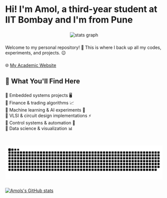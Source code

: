 <h1 align="left">Hi! I'm Amol, a third-year student at IIT Bombay and I'm from Pune</h1>

###

<div align="center">
  <img src="https://github-readme-stats.vercel.app/api?username=Amolpagare10&hide_title=true&hide_rank=false&show_icons=true&include_all_commits=true&count_private=true&disable_animations=false&theme=radical&locale=en&hide_border=true&order=1" height="160" alt="stats graph"  />
</div>

###

<p align="left">Welcome to my personal repository! 🚀 This is where I back up all my codes, experiments, and projects. 😉</p>

###
🌐 [My Academic Website](https://amolpagare10.github.io/)

###

<h2 align="left">📌 What You'll Find Here</h2>

###

<p align="left">🔹 Embedded systems projects 🖥️<br>🔹 Finance & trading algorithms 📈<br>🔹 Machine learning & AI experiments 🤖<br>🔹 VLSI & circuit design implementations ⚡<br>🔹 Control systems & automation 🤯<br>🔹 Data science & visualization 📊</p>

###

<br clear="both">

<picture>
  <source media="(prefers-color-scheme: dark)" srcset="https://raw.githubusercontent.com/Amolpagare10/Amolpagare10/output/github-snake-dark.svg" />
  <source media="(prefers-color-scheme: light)" srcset="https://raw.githubusercontent.com/Amolpagare10/Amolpagare10/output/github-snake.svg" />
  <img alt="github-snake" src="https://raw.githubusercontent.com/Amolpagare10/Amolpagare10/output/github-snake.svg" />
</picture>

###
[![Amols's GitHub stats](https://github-readme-stats.vercel.app/api?username=Amolpagare10)](https://github.com/Amolpagare10/github-readme-stats)
###
